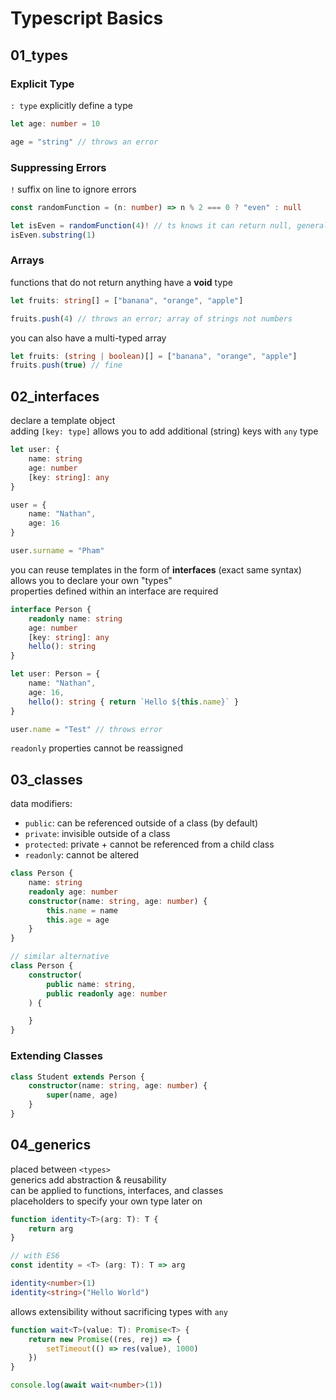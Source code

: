 # Typescript Basics

## 01_types

### Explicit Type
`: type` explicitly define a type  
```ts
let age: number = 10

age = "string" // throws an error
```

### Suppressing Errors
`!` suffix on line to ignore errors    
```ts
const randomFunction = (n: number) => n % 2 === 0 ? "even" : null

let isEven = randomFunction(4)! // ts knows it can return null, generally don't suppress this warning
isEven.substring(1)
```

### Arrays
functions that do not return anything have a **void** type  
```ts
let fruits: string[] = ["banana", "orange", "apple"]

fruits.push(4) // throws an error; array of strings not numbers
```
you can also have a multi-typed array
```ts
let fruits: (string | boolean)[] = ["banana", "orange", "apple"]
fruits.push(true) // fine
```

## 02_interfaces
declare a template object  
adding `[key: type]` allows you to add additional (string) keys with `any` type
```ts
let user: {
    name: string
    age: number
    [key: string]: any
}

user = {
    name: "Nathan",
    age: 16
}

user.surname = "Pham"
```
you can reuse templates in the form of **interfaces** (exact same syntax)  
allows you to declare your own "types"  
properties defined within an interface are required  
```ts
interface Person {
    readonly name: string
    age: number
    [key: string]: any
    hello(): string
}

let user: Person = {
    name: "Nathan",
    age: 16,
    hello(): string { return `Hello ${this.name}` }
}

user.name = "Test" // throws error
```
`readonly` properties cannot be reassigned  

## 03_classes
data modifiers: 
- `public`: can be referenced outside of a class (by default)
- `private`: invisible outside of a class
- `protected`: private + cannot be referenced from a child class
- `readonly`: cannot be altered
```ts
class Person {
    name: string
    readonly age: number
    constructor(name: string, age: number) {
        this.name = name
        this.age = age
    }
}

// similar alternative
class Person {
    constructor(
        public name: string,
        public readonly age: number
    ) {

    }
}
```
### Extending Classes
```ts
class Student extends Person {
    constructor(name: string, age: number) {
        super(name, age)
    }
}
```

## 04_generics
placed between `<types>`  
generics add abstraction & reusability  
can be applied to functions, interfaces, and classes  
placeholders to specify your own type later on 
```ts
function identity<T>(arg: T): T {
    return arg
}

// with ES6
const identity = <T> (arg: T): T => arg

identity<number>(1)
identity<string>("Hello World")
```
allows extensibility without sacrificing types with `any`
```ts
function wait<T>(value: T): Promise<T> {
    return new Promise((res, rej) => {
        setTimeout(() => res(value), 1000)
    })
}

console.log(await wait<number>(1))
```